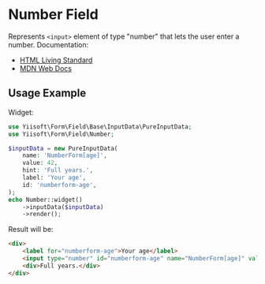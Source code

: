 # Number Field

Represents `<input>` element of type "number" that lets the user enter a number. Documentation:

- [HTML Living Standard](https://html.spec.whatwg.org/multipage/input.html#number-state-(type=number))
- [MDN Web Docs](https://developer.mozilla.org/docs/Web/HTML/Element/input/number)

## Usage Example

Widget:

```php
use Yiisoft\Form\Field\Base\InputData\PureInputData;
use Yiisoft\Form\Field\Number;

$inputData = new PureInputData(
    name: 'NumberForm[age]',
    value: 42,
    hint: 'Full years.',
    label: 'Your age',
    id: 'numberform-age',
);
echo Number::widget()
    ->inputData($inputData)
    ->render();
```

Result will be:

```html
<div>
    <label for="numberform-age">Your age</label>
    <input type="number" id="numberform-age" name="NumberForm[age]" value="42">
    <div>Full years.</div>
</div>
```
